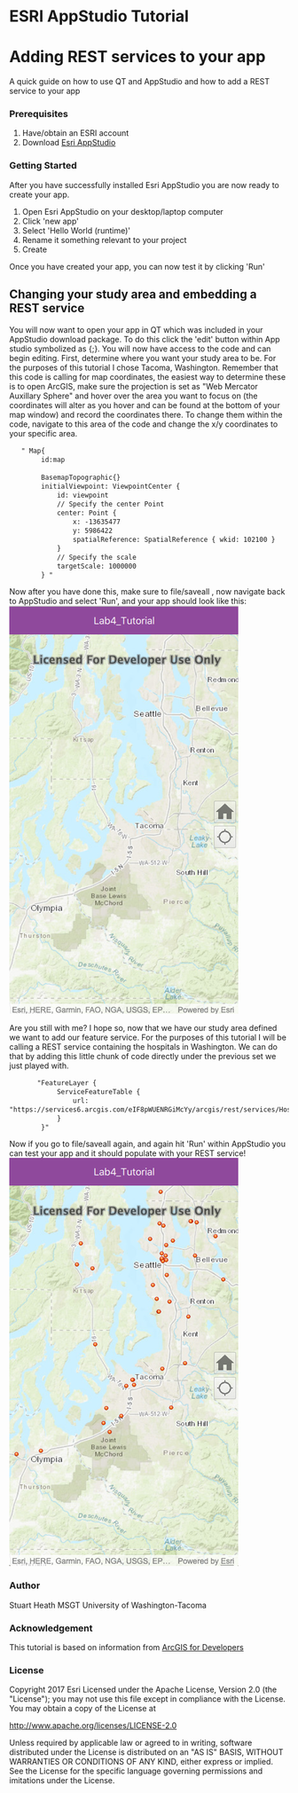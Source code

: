 # ESRI AppStudio Tutorial
# Adding REST services to your app
A quick guide on how to use QT and AppStudio and how to add a REST service to your app

### Prerequisites
1. Have/obtain an ESRI account
2. Download <a href="http://doc.arcgis.com/en/appstudio/download/" rel="nofollow">Esri AppStudio</a>

### Getting Started
After you have successfully installed Esri AppStudio you are now ready to create your app.
1. Open Esri AppStudio on your desktop/laptop computer
2. Click 'new app'
3. Select 'Hello World (runtime)'
4. Rename it something relevant to your project
5. Create

Once you have created your app, you can now test it by clicking 'Run'

## Changing your study area and embedding a REST service
You will now want to open your app in QT which was included in your AppStudio download package. To do this click the 'edit' button within App studio symbolized as {;}. You will now have access to the code and can begin editing. First, determine where you want your study area to be. For the purposes of this tutorial I chose Tacoma, Washington. Remember that this code is calling for map coordinates, the easiest way to determine these is to open ArcGIS, make sure the projection is set as "Web Mercator Auxillary Sphere" and hover over the area you want to focus on (the coordinates will alter as you hover and can be found at the bottom of your map window) and record the coordinates there. To change them within the code, navigate to this area of the code and change the x/y coordinates to your specific area.

         
       " Map{
            id:map

            BasemapTopographic{}
            initialViewpoint: ViewpointCenter {
                id: viewpoint
                // Specify the center Point
                center: Point {
                    x: -13635477
                    y: 5986422
                    spatialReference: SpatialReference { wkid: 102100 }
                }
                // Specify the scale
                targetScale: 1000000
            } "
            
Now after you have done this, make sure to file/saveall , now navigate back to AppStudio and select 'Run', and your app should look like this:
<img src="https://github.com/heaths91/AppStudio-Feature-Service-Tutorial/blob/master/tacoma.png" alt="" style="max-width:100%;">

Are you still with me? I hope so, now that we have our study area defined we want to add our feature service. For the purposes of this tutorial I will be calling a REST service containing the hospitals in Washington. We can do that by adding this little chunk of code directly under the previous set we just played with.

           "FeatureLayer {
                ServiceFeatureTable {
                    url: "https://services6.arcgis.com/eIF8pWUENRGiMcYy/arcgis/rest/services/Hospitals/FeatureServer/0"
                }
            }"
Now if you go to file/saveall again, and again hit 'Run' within AppStudio you can test your app and it should populate with your REST service!
<img src="https://github.com/heaths91/AppStudio-Feature-Service-Tutorial/blob/master/featureservice.png" alt="" style="max-width:100%;">
            

### Author
Stuart Heath MSGT University of Washington-Tacoma

### Acknowledgement
This tutorial is based on information from <a href="https://developers.arcgis.com/qt/latest/qml/sample-code/sample-qt-featurelayer-featureservice.htm" rel="nofollow">ArcGIS for Developers</a>

### License
Copyright 2017 Esri
Licensed under the Apache License, Version 2.0 (the "License");
you may not use this file except in compliance with the License.
You may obtain a copy of the License at

http://www.apache.org/licenses/LICENSE-2.0

Unless required by applicable law or agreed to in writing, software
distributed under the License is distributed on an "AS IS" BASIS,
WITHOUT WARRANTIES OR CONDITIONS OF ANY KIND, either express or implied.
See the License for the specific language governing permissions and
imitations under the License.
